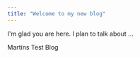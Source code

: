 ```yaml
---
title: "Welcome to my new blog"
---
```


I'm glad you are here. I plan to talk about ...

Martins Test Blog
